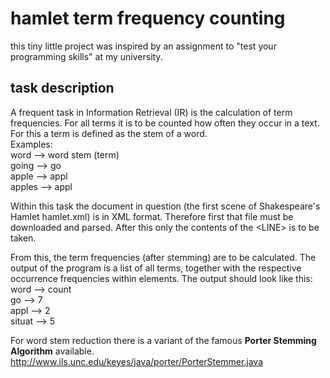 # hamlet term frequency counting

this tiny little project was inspired by an assignment to "test your programming skills" at my university.

## task description

A frequent task in Information Retrieval (IR) is the calculation of term frequencies. For all terms it is to be counted how often they occur in a text. For this a term is defined as the stem of a word.  
Examples:  
word --> word stem (term)  
going --> go  
apple --> appl  
apples --> appl
  
Within this task the document in question (the first scene of Shakespeare's Hamlet hamlet.xml) is in XML format. Therefore first that file must be downloaded and parsed. After this only the contents of the \<LINE\> is to be taken.

From this, the term frequencies (after stemming) are to be calculated. The output of the program is a list of all terms, together with the respective occurrence frequencies within <LINE> elements. 
The output should look like this:  
  word --> count  
  go --> 7  
  appl --> 2  
  situat --> 5


For word stem reduction there is a variant of the famous **Porter Stemming Algorithm** available. 
http://www.ils.unc.edu/keyes/java/porter/PorterStemmer.java
